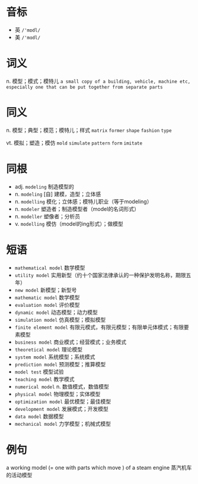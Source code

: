 # 音标

- 英 `/'mɒdl/`
- 美 `/'mɑdl/`

# 词义

n. 模型；模式；模特儿
`a small copy of a building, vehicle, machine etc, especially one that can be put together from separate parts`

# 同义

n. 模型；典型；模范；模特儿；样式
`matrix` `former` `shape` `fashion` `type`

vt. 模拟；塑造；模仿
`mold` `simulate` `pattern` `form` `imitate`

# 同根

- adj. `modeling` 制造模型的
- n. `modeling` [自] 建模，造型；立体感
- n. `modelling` 模化；立体感；模特儿职业（等于modeling）
- n. `modeler` 塑造者；制造模型者（model的名词形式）
- n. `modeller` 塑像者；分析员
- v. `modelling` 模仿（model的ing形式）；做模型

# 短语

- `mathematical model` 数学模型
- `utility model` 实用新型（约十个国家法律承认的一种保护发明名称，期限五年）
- `new model` 新模型；新型号
- `mathematic model` 数学模型
- `evaluation model` 评价模型
- `dynamic model` 动态模型；动力模型
- `simulation model` 仿真模型；模拟模型
- `finite element model` 有限元模式，有限元模型；有限单元体模式；有限要素模型
- `business model` 商业模式；经营模式；业务模式
- `theoretical model` 理论模型
- `system model` 系统模型；系统模式
- `prediction model` 预测模型；推算模型
- `model test` 模型试验
- `teaching model` 教学模式
- `numerical model` n. 数值模式，数值模型
- `physical model` 物理模型；实体模型
- `optimization model` 最优模型；最佳模型
- `development model` 发展模式；开发模型
- `data model` 数据模型
- `mechanical model` 力学模型；机械式模型

# 例句

a working model (= one with parts which move ) of a steam engine
蒸汽机车的活动模型


